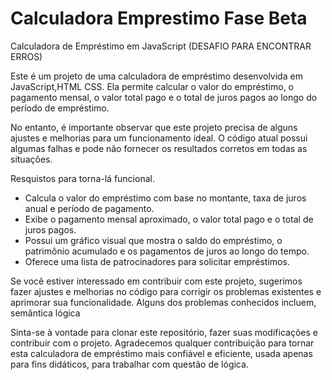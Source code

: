 # Calculadora Emprestimo Fase Beta

Calculadora de Empréstimo em JavaScript (DESAFIO PARA ENCONTRAR ERROS)

Este é um projeto de uma calculadora de empréstimo desenvolvida em JavaScript,HTML CSS. Ela permite calcular o valor do empréstimo, o pagamento mensal, o valor total pago e o total de juros pagos ao longo do período de empréstimo.

No entanto, é importante observar que este projeto precisa de alguns ajustes e melhorias para um funcionamento ideal. O código atual possui algumas falhas e pode não fornecer os resultados corretos em todas as situações.

Resquistos para torna-lá funcional.
- Calcula o valor do empréstimo com base no montante, taxa de juros anual e período de pagamento. 
- Exibe o pagamento mensal aproximado, o valor total pago e o total de juros pagos.
- Possui um gráfico visual que mostra o saldo do empréstimo, o patrimônio acumulado e os pagamentos de juros ao longo do tempo.
- Oferece uma lista de patrocinadores para solicitar empréstimos.

Se você estiver interessado em contribuir com este projeto, sugerimos fazer ajustes e melhorias no código para corrigir os problemas existentes e aprimorar sua funcionalidade. Alguns dos problemas conhecidos incluem, semântica lógica

Sinta-se à vontade para clonar este repositório, fazer suas modificações e contribuir com o projeto. Agradecemos qualquer contribuição para tornar esta calculadora de empréstimo mais confiável e eficiente, usada apenas para fins didáticos, para trabalhar com questão de lógica.
